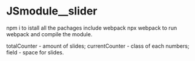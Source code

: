 # JSmodule__slider

npm i to istall all the pachages include webpack 
npx webpack to run webpack and compile the module.

totalCounter - amount of slides;
currentCounter - class of each numbers;
field - space for slides.
      
     
